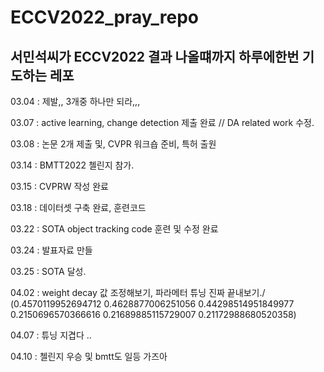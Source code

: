# ECCV2022_pray_repo
서민석씨가 ECCV2022 결과 나올떄까지 하루에한번 기도하는 레포
---
03.04 : 제발,, 3개중 하나만 되라,,, 

03.07 : active learning, change detection 제출 완료 // DA related work 수정. 

03.08 : 논문 2개 제출 및, CVPR 워크숍 준비, 특허 출원

03.14 : BMTT2022 첼린지 참가.

03.15 : CVPRW 작성 완료

03.18 : 데이터셋 구축 완료, 훈련코드 

03.22 : SOTA object tracking code 훈련 및 수정 완료

03.24 : 발표자료 만들 

03.25 : SOTA 달성.

04.02 : weight decay 값 조정해보기, 파라메터 튜닝 진짜 끝내보기./ (0.4570119952694712 0.4628877006251056 0.44298514951849977 0.2150696570366616 0.21689885115729007 0.21172988680520358)

04.07 : 튜닝 지겹다 ..

04.10 : 첼린지 우승 및 bmtt도 일등 가즈아
